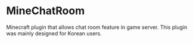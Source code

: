 # MineChatRoom
Minecraft plugin that allows chat room feature in game server. This plugin was mainly designed for Korean users.
